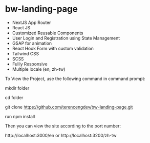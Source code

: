 # bw-landing-page

- NextJS App Router
- React JS
- Customized Reusable Components
- User Login and Registration using State Management
- GSAP for animation
- React Hook Form with custom validation
- Tailwind CSS
- SCSS
- Fullly Responsive
- Multiple locale (en, zh-tw)

To View the Project, use the following command in command prompt:

mkdir folder

cd folder

git clone https://github.com/terencengdev/bw-landing-page.git

run npm install

Then you can view the site according to the port number:

http://localhost:3000/en or http://localhost:3200/zh-tw

